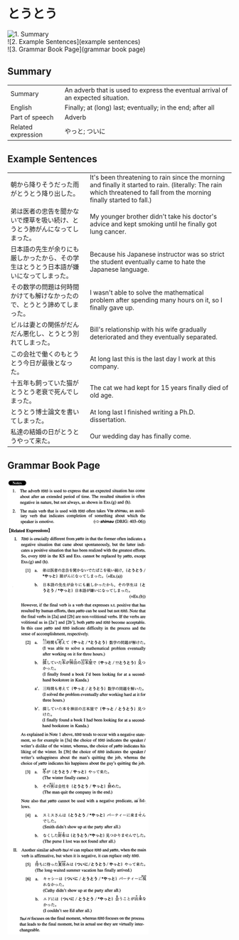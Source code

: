 # とうとう

![1. Summary](summary)<br>
![2. Example Sentences](example sentences)<br>
![3. Grammar Book Page](grammar book page)<br>


## Summary

<table><tr>   <td>Summary</td>   <td>An adverb that is used to express the eventual arrival of an expected situation.</td></tr><tr>   <td>English</td>   <td>Finally; at (long) last; eventually; in the end; after all</td></tr><tr>   <td>Part of speech</td>   <td>Adverb</td></tr><tr>   <td>Related expression</td>   <td>やっと; ついに</td></tr></table>

## Example Sentences

<table><tr>   <td>朝から降りそうだった雨がとうとう降り出した。</td>   <td>It's been threatening to rain since the morning and finally it started to rain. (literally: The rain which threatened to fall from the morning finally started to fall.)</td></tr><tr>   <td>弟は医者の忠告を聞かないで煙草を吸い続け、とうとう肺がんになってしまった。</td>   <td>My younger brother didn't take his doctor's advice and kept smoking until he finally got lung cancer.</td></tr><tr>   <td>日本語の先生が余りにも厳しかったから、その学生はとうとう日本語が嫌いになってしまった。</td>   <td>Because his Japanese instructor was so strict the student eventually came to hate the Japanese language.</td></tr><tr>   <td>その数学の問題は何時間かけても解けなかったので、とうとう諦めてしまった。</td>   <td>I wasn't able to solve the mathematical problem after spending many hours on it, so I finally gave up.</td></tr><tr>   <td>ビルは妻との関係がだんだん悪化し、とうとう別れてしまった。</td>   <td>Bill's relationship with his wife gradually deteriorated and they eventually separated.</td></tr><tr>   <td>この会社で働くのもとうとう今日が最後となった。</td>   <td>At long last this is the last day I work at this company.</td></tr><tr>   <td>十五年も飼っていた猫がとうとう老衰で死んでしまった。</td>   <td>The cat we had kept for 15 years finally died of old age.</td></tr><tr>   <td>とうとう博士論文を書いてしまった。</td>   <td>At long last I finished writing a Ph.D. dissertation.</td></tr><tr>   <td>私達の結婚の日がとうとうやって来た。</td>   <td>Our wedding day has finally come.</td></tr></table>

## Grammar Book Page

![](../img/Intermediateとうとう.png)

